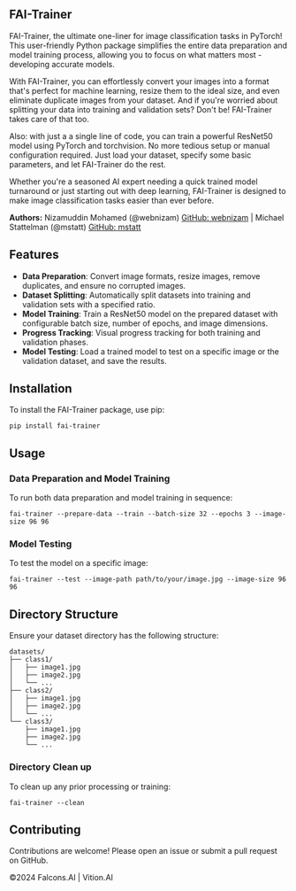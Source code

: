 FAI-Trainer
-----------
FAI-Trainer, the ultimate one-liner for image classification tasks in PyTorch! This user-friendly Python package simplifies the entire data preparation and model training process, allowing you to focus on what matters most - developing accurate models.

With FAI-Trainer, you can effortlessly convert your images into a format that's perfect for machine learning, resize them to the ideal size, and even eliminate duplicate images from your dataset. And if you're worried about splitting your data into training and validation sets? Don't be! FAI-Trainer takes care of that too.

Also: with just a a single line of code, you can train a powerful ResNet50 model using PyTorch and torchvision. No more tedious setup or manual configuration required. Just load your dataset, specify some basic parameters, and let FAI-Trainer do the rest.

Whether you're a seasoned AI expert needing a quick trained model turnaround or just starting out with deep learning, FAI-Trainer is designed to make image classification tasks easier than ever before.

**Authors:** Nizamuddin Mohamed (@webnizam) [GitHub: webnizam](https://github.com/webnizam) | Michael Stattelman (@mstatt) [GitHub: mstatt](https://github.com/mstatt)

Features
--------

*   **Data Preparation**: Convert image formats, resize images, remove duplicates, and ensure no corrupted images.
*   **Dataset Splitting**: Automatically split datasets into training and validation sets with a specified ratio.
*   **Model Training**: Train a ResNet50 model on the prepared dataset with configurable batch size, number of epochs, and image dimensions.
*   **Progress Tracking**: Visual progress tracking for both training and validation phases.
*   **Model Testing**: Load a trained model to test on a specific image or the validation dataset, and save the results.

Installation
------------

To install the FAI-Trainer package, use pip:

    pip install fai-trainer

Usage
-----

### Data Preparation and Model Training

To run both data preparation and model training in sequence:

    fai-trainer --prepare-data --train --batch-size 32 --epochs 3 --image-size 96 96

### Model Testing

To test the model on a specific image:

    fai-trainer --test --image-path path/to/your/image.jpg --image-size 96 96

Directory Structure
-------------------

Ensure your dataset directory has the following structure:

    datasets/
    ├── class1/
    │   ├── image1.jpg
    │   ├── image2.jpg
    │   └── ...
    ├── class2/
    │   ├── image1.jpg
    │   ├── image2.jpg
    │   └── ...
    └── class3/
        ├── image1.jpg
        ├── image2.jpg
        └── ...

### Directory Clean up

To clean up any prior processing or training:

    fai-trainer --clean



Contributing
------------

Contributions are welcome! Please open an issue or submit a pull request on GitHub.

©️2024 Falcons.AI | Vition.AI
